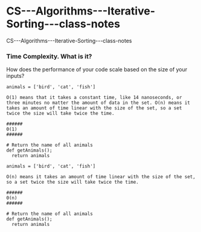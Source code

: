 # CS---Algorithms---Iterative-Sorting---class-notes
CS---Algorithms---Iterative-Sorting---class-notes

### Time Complexity.  What is it?
How does the performance of your code scale based on the size of your inputs?

```
animals = ['bird', 'cat', 'fish']

O(1) means that it takes a constant time, like 14 nanoseconds, or three minutes no matter the amount of data in the set. O(n) means it takes an amount of time linear with the size of the set, so a set twice the size will take twice the time.

######
0(1)
######

# Return the name of all animals
def getAnimals();
  return animals

```

```
animals = ['bird', 'cat', 'fish']

O(n) means it takes an amount of time linear with the size of the set, so a set twice the size will take twice the time.

######
0(n)
######

# Return the name of all animals
def getAnimals();
  return animals

```

